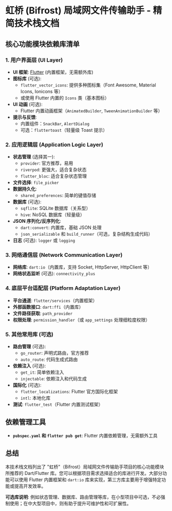 # 虹桥 (Bifrost) 局域网文件传输助手 - 精简技术栈文档

## 核心功能模块依赖库清单

### 1. 用户界面层 (UI Layer)
- **UI 框架**: [Flutter](https://flutter.dev) (内置框架，无需额外库)
- **图标库** (可选):
  - `flutter_vector_icons`: 提供多种图标集（Font Awesome, Material Icons, Ionicons 等）
  - 或使用 Flutter 内置的 `Icons` 类（基本图标）
- **UI 动画** (可选): 
  - Flutter 内置动画框架（`AnimatedBuilder`, `TweenAnimationBuilder` 等）
- **提示与反馈**:
  - 内置组件：`SnackBar`, `AlertDialog`
  - 可选：`fluttertoast`（轻量级 Toast 提示）

### 2. 应用逻辑层 (Application Logic Layer)
- **状态管理** (选择其一):
  - `provider`: 官方推荐，易用
  - `riverpod`: 更强大，适合复杂状态
  - `flutter_bloc`: 适合复杂状态管理
- **文件选择**: `file_picker`
- **数据持久化**: 
  - `shared_preferences`: 简单的键值存储
- **数据库** (可选):
  - `sqflite`: SQLite 数据库（关系型）
  - `hive`: NoSQL 数据库（轻量级）
- **JSON 序列化/反序列化**:
  - `dart:convert`: 内置库，基础 JSON 处理
  - `json_serializable` 和 `build_runner`（可选，复杂结构生成代码）
- **日志** (可选): `logger` 或 `logging`

### 3. 网络通信层 (Network Communication Layer)
- **网络库**: `dart:io`（内置库，支持 Socket, HttpServer, HttpClient 等）
- **网络状态监听** (可选): `connectivity_plus`

### 4. 底层平台适配层 (Platform Adaptation Layer)
- **平台通道**: `flutter/services`（内置框架）
- **外部函数接口**: `dart:ffi`（内置库）
- **文件路径获取**: `path_provider`
- **权限处理**: `permission_handler`（或 `app_settings` 处理细粒度权限）

### 5. 其他常用库 (可选)
- **路由管理** (可选): 
  - `go_router`: 声明式路由，官方推荐
  - `auto_route`: 代码生成式路由
- **依赖注入** (可选):
  - `get_it`: 简单依赖注入
  - `injectable`: 依赖注入和代码生成
- **国际化** (可选):
  - `flutter_localizations`: Flutter 官方国际化框架
  - `intl`: 本地化库
- **测试**: `flutter_test`（Flutter 内置测试框架）

## 依赖管理工具
- **`pubspec.yaml` 和 `flutter pub get`**: Flutter 内置依赖管理，无需额外工具

## 总结
本技术栈文档列出了 "虹桥"（Bifrost）局域网文件传输助手项目的核心功能模块所推荐的 Dart/Flutter 库。您可以根据项目需求选择适合的库进行开发。大部分功能可以使用 Flutter 内置框架和 `dart:io` 库来实现，第三方库主要用于增强特定功能或提高开发效率。

**可选库说明**: 例如状态管理、数据库、路由管理等库，在小型项目中可选，不必强制使用；在中大型项目中，则有助于提升可维护性和可扩展性。
